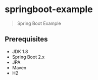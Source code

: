 # springboot-example
> Spring Boot Example

## Prerequisites
* JDK 1.8
* Spring Boot 2.x
* JPA
* Maven
* H2
